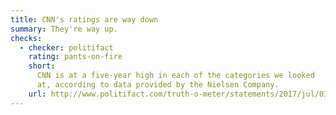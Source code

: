 ```yaml
---
title: CNN's ratings are way down
summary: They're way up.
checks:
  - checker: politifact
    rating: pants-on-fire
    short:
      CNN is at a five-year high in each of the categories we looked
      at, according to data provided by the Nielsen Company.
    url: http://www.politifact.com/truth-o-meter/statements/2017/jul/03/donald-trump/trumps-pants-fire-claim-cnn-ratings-are-way-down/
---
```

